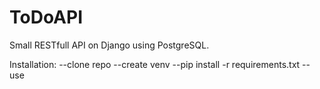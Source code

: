 # ToDoAPI

Small RESTfull API on Django using PostgreSQL.

Installation:
--clone repo
--create venv
--pip install -r requirements.txt
--use
